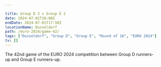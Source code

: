 ```yaml
---

title: Group D 2 v Group E 2
date: 2024-07-01T16:00Z
endDate: 2024-07-01T17:50Z
locationName: Dusseldorf
path: /euro-2024/game-42/
tags: ["Dusseldorf", "Group D", "Group E", "Round of 16", "EURO 2024"]
tv: []
---
```

The 42nd game of the EURO 2024 competition between Group D runners-up and Group E runners-up.
